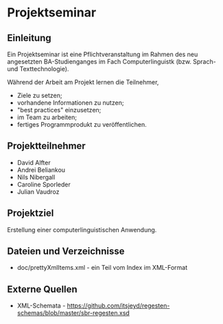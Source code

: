# Projektseminar

## Einleitung

Ein Projektseminar ist eine Pflichtveranstaltung im Rahmen des neu
angesetzten BA-Studienganges im Fach Computerlinguistk
(bzw. Sprach- und Texttechnologie).

Während der Arbeit am Projekt lernen die Teilnehmer,

* Ziele zu setzen;
* vorhandene Informationen zu nutzen;
* "best practices" einzusetzen;
* im Team zu arbeiten;
* fertiges Programmprodukt zu veröffentlichen.

## Projektteilnehmer

* David Alfter
* Andrei Beliankou
* Nils Nibergall
* Caroline Sporleder
* Julian Vaudroz

## Projektziel

Erstellung einer computerlinguistischen Anwendung.

## Dateien und Verzeichnisse
* doc/prettyXmlItems.xml - ein Teil vom Index im XML-Format

## Externe Quellen
* XML-Schemata - https://github.com/itsjeyd/regesten-schemas/blob/master/sbr-regesten.xsd